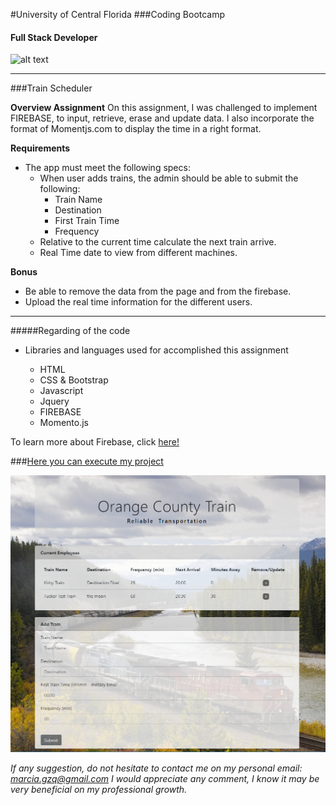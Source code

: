 
#University of Central Florida
###Coding Bootcamp 
#### Full Stack Developer 
![alt text](https://portfolium1.cloudimg.io/s/crop/128x128/https://cdn.portfolium.com/ugcs3%2Fedu%2F9tDF4wvqRdewUvBbZ97x_PegasusBrightGold150x150.png "Logo Title Text 1")
- - -

###Train Scheduler



**Overview Assignment**
On this assignment, I was challenged to implement FIREBASE, to input, retrieve, erase and update data.
I also incorporate the format of Momentjs.com to display the time in a right format. 

**Requirements**
* The app must meet the following specs:
    * When user adds trains, the admin should be able to submit the following:
        * Train Name
        * Destination
        * First Train Time
        * Frequency
    * Relative to the current time calculate the next train arrive.
    * Real Time date to view from different machines. 

    
**Bonus**
* Be able to remove the data from the page and from the firebase.
* Upload the real time information for the different users. 

- - - - 

#####Regarding of the code

*  Libraries and languages used for accomplished this assignment 

    * HTML
    * CSS & Bootstrap
    * Javascript
    * Jquery
    * FIREBASE
    * Momento.js


To learn more about Firebase, click [here!](https://firebase.google.com/)




###[Here you can execute my project](https://marciagzq.github.io/Train-Scheduler/.)

![pic](./images/train.png)

*If any suggestion, do not hesitate to contact me on my personal email: marcia.gzq@gmail.com
I would appreciate any comment, I know it may be very beneficial on my professional growth.*